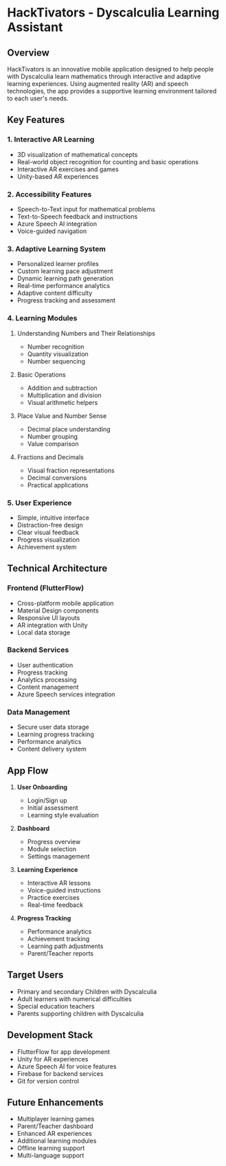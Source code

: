 # HackTivators - Dyscalculia Learning Assistant

## Overview
HackTivators is an innovative mobile application designed to help people with Dyscalculia learn mathematics through interactive and adaptive learning experiences. Using augmented reality (AR) and speech technologies, the app provides a supportive learning environment tailored to each user's needs.

## Key Features

### 1. Interactive AR Learning
- 3D visualization of mathematical concepts
- Real-world object recognition for counting and basic operations
- Interactive AR exercises and games
- Unity-based AR experiences

### 2. Accessibility Features
- Speech-to-Text input for mathematical problems
- Text-to-Speech feedback and instructions
- Azure Speech AI integration
- Voice-guided navigation

### 3. Adaptive Learning System
- Personalized learner profiles
- Custom learning pace adjustment
- Dynamic learning path generation
- Real-time performance analytics
- Adaptive content difficulty
- Progress tracking and assessment

### 4. Learning Modules
1. Understanding Numbers and Their Relationships
   - Number recognition
   - Quantity visualization
   - Number sequencing
   
2. Basic Operations
   - Addition and subtraction
   - Multiplication and division
   - Visual arithmetic helpers
   
3. Place Value and Number Sense
   - Decimal place understanding
   - Number grouping
   - Value comparison
   
4. Fractions and Decimals
   - Visual fraction representations
   - Decimal conversions
   - Practical applications

### 5. User Experience
- Simple, intuitive interface
- Distraction-free design
- Clear visual feedback
- Progress visualization
- Achievement system

## Technical Architecture

### Frontend (FlutterFlow)
- Cross-platform mobile application
- Material Design components
- Responsive UI layouts
- AR integration with Unity
- Local data storage

### Backend Services
- User authentication
- Progress tracking
- Analytics processing
- Content management
- Azure Speech services integration

### Data Management
- Secure user data storage
- Learning progress tracking
- Performance analytics
- Content delivery system

## App Flow
1. **User Onboarding**
   - Login/Sign up
   - Initial assessment
   - Learning style evaluation
   
2. **Dashboard**
   - Progress overview
   - Module selection
   - Settings management
   
3. **Learning Experience**
   - Interactive AR lessons
   - Voice-guided instructions
   - Practice exercises
   - Real-time feedback
   
4. **Progress Tracking**
   - Performance analytics
   - Achievement tracking
   - Learning path adjustments
   - Parent/Teacher reports

## Target Users
- Primary and secondary Children with Dyscalculia
- Adult learners with numerical difficulties
- Special education teachers
- Parents supporting children with Dyscalculia

## Development Stack
- FlutterFlow for app development
- Unity for AR experiences
- Azure Speech AI for voice features
- Firebase for backend services
- Git for version control

## Future Enhancements
- Multiplayer learning games
- Parent/Teacher dashboard
- Enhanced AR experiences
- Additional learning modules
- Offline learning support
- Multi-language support
